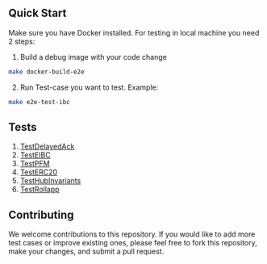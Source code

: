 ## Quick Start
Make sure you have Docker installed. For testing in local machine you need 2 steps:

1. Build a debug image with your code change
```bash
make docker-build-e2e
```
2. Run Test-case you want to test. Example:
```bash
make e2e-test-ibc
```

## Tests

1. [TestDelayedAck](tests_spec/delayedack.md)
2. [TestEIBC](tests_spec/eibc.md)
3. [TestPFM](tests_spec/pfm.md)
4. [TestERC20](tests_spec/erc20.md)
4. [TestHubInvariants](tests_spec/hub_invariants.md)
4. [TestRollapp](tests_spec/rollapp_upgrade.md)

## Contributing

We welcome contributions to this repository. If you would like to add more test cases or improve existing ones, please feel free to fork this repository, make your changes, and submit a pull request.
